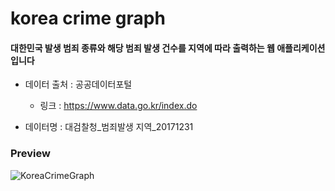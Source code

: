 # korea crime graph

#### 대한민국 발생 범죄 종류와 해당 범죄 발생 건수를 지역에 따라 출력하는 웹 애플리케이션입니다 


* 데이터 출처  : 공공데이터포털
  * 링크 : https://www.data.go.kr/index.do

* 데이터명    : 대검찰청_범죄발생 지역_20171231

### Preview

![KoreaCrimeGraph](https://user-images.githubusercontent.com/74638588/177470819-6585e7b8-05d5-4d1a-a21a-c965d574817c.gif)
